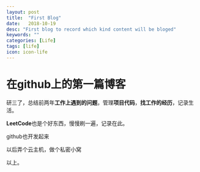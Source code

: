 ```yaml
---
layout: post
title:  "First Blog"
date:   2018-10-19
desc: "First blog to record which kind content will be bloged"
keywords: ""
categories: [Life]
tags: [life]
icon: icon-life
---
```


# 在github上的第一篇博客


研三了，总结前两年**工作上遇到的问题**，管理**项目代码**，**找工作的经历**，记录生活。

**LeetCode**也是个好东西，慢慢刷一遍，记录在此。

github也开发起来

以后弄个云主机，做个私密小窝

以上。
